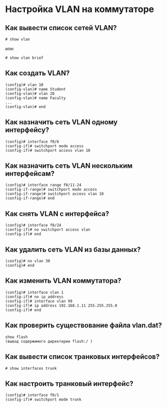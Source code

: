 Настройка VLAN на коммутаторе
=============================

Как вывести список сетей VLAN?
------------------------------
```
# show vlan
```

или:

```
# show vlan brief
```

Как создать VLAN?
-----------------
```
(config)# vlan 10
(config-vlan)# name Student
(config-vlan)# vlan 20
(config-vlan)# name Faculty
...
(config-vlan)# end
```

Как назначить сеть VLAN одному интерфейсу?
------------------------------------------
```
(config)# interface f0/6
(config-if)# switchport mode access
(config-if)# switchport access vlan 10
```

Как назначить сеть VLAN нескольким интерфейсам?
-----------------------------------------------
```
(config)# interface range f0/11-24
(config-if-range)# switchport mode access
(config-if-range)# switchport access vlan 10
(config-if-range)# end
```

Как снять VLAN с интерфейса?
------------------------------
```
(config)# interface f0/24
(config-if)# no switchport access vlan
(config-if)# end
```

Как удалить сеть VLAN из базы данных?
-------------------------------------
```
(config)# no vlan 30
(config)# end
```

Как изменить VLAN коммутатора?
------------------------------
```
(config)# interface vlan 1
(config-if)# no ip address
(config-if)# interface vlan 99
(config-if)# ip address 192.168.1.11 255.255.255.0
(config-if)# end
```

Как проверить существование файла vlan.dat?
-------------------------------------------
```
show flash
(вывод содержимого директории flash:/ )
```

Как вывести список транковых интерфейсов?
-----------------------------------------
```
# show interfaces trunk
```

Как настроить транковый интерфейс?
----------------------------------
```
(config)# interface f0/1
(config-if)# switchport mode trunk
```